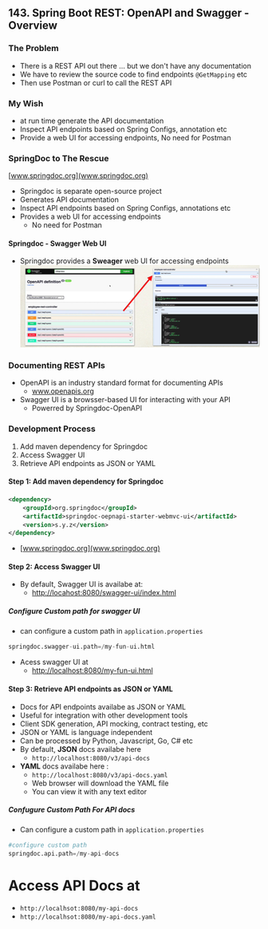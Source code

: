 ## 143. Spring Boot REST: OpenAPI and Swagger - Overview

### The Problem 
* There is a REST API out there ... but we don't have any documentation
* We have to review the source code to find  endpoints `@GetMapping` etc
* Then use Postman or curl to call the REST API

### My Wish
* at run time generate the API documentation 
* Inspect API endpoints based on Spring Configs, annotation etc
* Provide a web UI for accessing endpoints, No need for Postman

### SpringDoc to The Rescue 
[www.springdoc.org](www.springdoc.org)
* Springdoc is separate open-source project
* Generates API documentation 
* Inspect API endpoints based on Spring Configs, annotations etc
* Provides a web UI for accessing endpoints 
  * No need for Postman 

#### Springdoc - Swagger Web UI
* Springdoc provides a **Sweager** web UI for accessing endpoints 
![img.png](img.png)

### Documenting REST APIs
* OpenAPI is an industry standard format for documenting APIs
  * www.openapis.org
* Swagger UI is a browsser-based UI for interacting with your API
  * Powerred by Springdoc-OpenAPI

### Development Process 
1. Add maven dependency for Springdoc
2. Access Swagger UI
3. Retrieve API endpoints as JSON or YAML

#### Step 1: Add maven dependency for Springdoc
```xml
<dependency>
    <groupId>org.springdoc</groupId>
    <artifactId>springdoc-oepnapi-starter-webmvc-ui</artifactId>
    <version>s.y.z</version>
</dependency>
```
* [www.springdoc.org](www.springdoc.org)

#### Step 2: Access Swagger UI
* By default, Swagger UI is availabe at: 
  * [http://locahost:8080/swagger-ui/index.html](http://locahost:8080/swagger-ui/index.html)

##### Configure Custom path for swagger UI 
* can configure a custom path in `application.properties`
```python
springdoc.swagger-ui.path=/my-fun-ui.html
```
* Acess swagger UI at 
  * [http://localhost:8080/my-fun-ui.html](http://localhost:8080/my-fun-ui.html)

#### Step 3: Retrieve API endpoints as JSON or YAML
* Docs for API endpoints availabe as JSON or YAML
* Useful for integration with other development tools 
* Client SDK generation, API mocking, contract testing, etc
* JSON or YAML is language independent 
* Can be processed by Python, Javascript, Go, C# etc 
* By default, **JSON** docs availabe here 
  * `http://localhost:8080/v3/api-docs`
* **YAML** docs availabe here  :
  * `http://localhost:8080/v3/api-docs.yaml`
  * Web browser will download the YAML file 
  * You can view it with any text editor 

##### Confugure Custom Path For API docs 
* Can configure a custom path in `application.properties`
```python
#configure custom path
springdoc.api.path=/my-api-docs 
```
# Access API Docs at 
* `http://localhsot:8080/my-api-docs`
* `http://localhsot:8080/my-api-docs.yaml`

